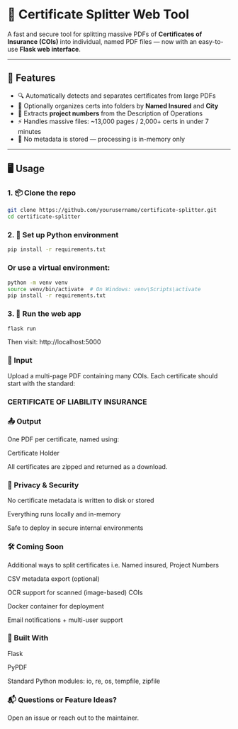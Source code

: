 # 📄 Certificate Splitter Web Tool

A fast and secure tool for splitting massive PDFs of **Certificates of Insurance (COIs)** into individual, named PDF files — now with an easy-to-use **Flask web interface**.

---

## 🚀 Features

- 🔍 Automatically detects and separates certificates from large PDFs
- 📁 Optionally organizes certs into folders by **Named Insured** and **City**
- 🧠 Extracts **project numbers** from the Description of Operations
- ⚡ Handles massive files: ~13,000 pages / 2,000+ certs in under 7 minutes
- 🔐 No metadata is stored — processing is in-memory only

---

## 🖥️ Usage

### 1. 📦 Clone the repo

```bash
git clone https://github.com/yourusername/certificate-splitter.git
cd certificate-splitter
```

### 2. 🐍 Set up Python environment
```bash
pip install -r requirements.txt
```
### Or use a virtual environment:
```bash
python -m venv venv
source venv/bin/activate  # On Windows: venv\Scripts\activate
pip install -r requirements.txt
```
### 3. 🚦 Run the web app
```bash
flask run
```
Then visit: http://localhost:5000


### 🧾 Input
Upload a multi-page PDF containing many COIs. Each certificate should start with the standard:
### CERTIFICATE OF LIABILITY INSURANCE
### 📤 Output

One PDF per certificate, named using:

Certificate Holder

All certificates are zipped and returned as a download.



### 🔐 Privacy & Security
No certificate metadata is written to disk or stored

Everything runs locally and in-memory

Safe to deploy in secure internal environments

### 🛠️ Coming Soon
Additional ways to split certificates i.e. Named insured, Project Numbers

CSV metadata export (optional)

OCR support for scanned (image-based) COIs

Docker container for deployment

Email notifications + multi-user support

### 🧠 Built With
Flask

PyPDF

Standard Python modules: io, re, os, tempfile, zipfile

### 📬 Questions or Feature Ideas?
Open an issue or reach out to the maintainer.